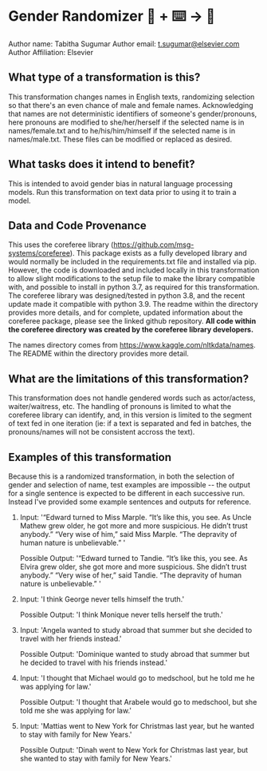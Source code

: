 # Gender Randomizer 🦎  + ⌨️ → 🐍

Author name: Tabitha Sugumar
Author email: t.sugumar@elsevier.com
Author Affiliation: Elsevier

## What type of a transformation is this?
This transformation changes names in English texts, randomizing selection so that there's an even chance of male and female names. Acknowledging that names are not deterministic identifiers of someone's gender/pronouns, here pronouns are modified to she/her/herself if the selected name is in names/female.txt and to he/his/him/himself if the selected name is in names/male.txt. These files can be modified or replaced as desired.

## What tasks does it intend to benefit?
This is intended to avoid gender bias in natural language processing models. Run this transformation on text data prior to using it to train a model.

## Data and Code Provenance
This uses the coreferee library (https://github.com/msg-systems/coreferee). This package exists as a fully developed library and would normally be included in the requirements.txt file and installed via pip. However, the code is downloaded and included locally in this transformation to allow slight modifications to the setup file to make the library compatible with, and possible to install in python 3.7, as required for this transformation. The coreferee library was designed/tested in python 3.8, and the recent update made it compatible with python 3.9. The readme within the directory provides more details, and for complete, updated information about the coreferee package, please see the linked github repository. **All code within the coreferee directory was created by the coreferee library developers.**

The names directory comes from https://www.kaggle.com/nltkdata/names. The README within the directory provides more detail.

## What are the limitations of this transformation?
This transformation does not handle gendered words such as actor/actess, waiter/waitress, etc. The handling of pronouns is limited to what the coreferee library can identify, and, in this version is limited to the segment of text fed in one iteration (ie: if a text is separated and fed in batches, the pronouns/names will not be consistent accross the text).

## Examples of this transformation

Because this is a randomized transformation, in both the selection of gender and selection of name, test examples are impossible -- the output for a single sentence is expected to be different in each successive run. Instead I've provided some example sentences and outputs for reference.

1) Input: '“Edward turned to Miss Marple. “It’s like this, you see. As Uncle Mathew grew older, he got more and more suspicious. He didn’t trust anybody.” “Very wise of him,” said Miss Marple. “The depravity of human nature is unbelievable.” '

   Possible Output: '“Edward turned to Tandie. “It’s like this, you see. As Elvira grew older, she got more and more suspicious. She didn’t trust anybody.” “Very wise of her,” said Tandie. “The depravity of human nature is unbelievable.” '

2) Input: 'I think George never tells himself the truth.'

   Possible Output: 'I think Monique never tells herself the truth.'

3) Input: 'Angela wanted to study abroad that summer but she decided to travel with her friends instead.'

   Possible Output: 'Dominique wanted to study abroad that summer but he decided to travel with his friends instead.'

4) Input: 'I thought that Michael would go to medschool, but he told me he was applying for law.'

   Possible Output: 'I thought that Arabele would go to medschool, but she told me she was applying for law.'

5) Input: 'Mattias went to New York for Christmas last year, but he wanted to stay with family for New Years.'

   Possible Output: 'Dinah went to New York for Christmas last year, but she wanted to stay with family for New Years.'


